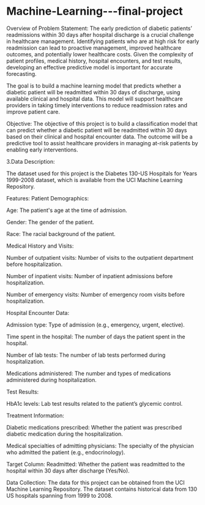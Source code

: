 # Machine-Learning---final-project
Overview of Problem Statement:
The early prediction of diabetic patients’ readmissions within 30 days after hospital discharge is a crucial challenge in healthcare management. Identifying patients who are at high risk for early readmission can lead to proactive management, improved healthcare outcomes, and potentially lower healthcare costs. Given the complexity of patient profiles, medical history, hospital encounters, and test results, developing an effective predictive model is important for accurate forecasting.

The goal is to build a machine learning model that predicts whether a diabetic patient will be readmitted within 30 days of discharge, using available clinical and hospital data. This model will support healthcare providers in taking timely interventions to reduce readmission rates and improve patient care.

Objective:
The objective of this project is to build a classification model that can predict whether a diabetic patient will be readmitted within 30 days based on their clinical and hospital encounter data. The outcome will be a predictive tool to assist healthcare providers in managing at-risk patients by enabling early interventions.

3.Data Description:

The dataset used for this project is the Diabetes 130-US Hospitals for Years 1999-2008 dataset, which is available from the UCI Machine Learning Repository.

Features: Patient Demographics:

Age: The patient's age at the time of admission.

Gender: The gender of the patient.

Race: The racial background of the patient.

Medical History and Visits:

Number of outpatient visits: Number of visits to the outpatient department before hospitalization.

Number of inpatient visits: Number of inpatient admissions before hospitalization.

Number of emergency visits: Number of emergency room visits before hospitalization.

Hospital Encounter Data:

Admission type: Type of admission (e.g., emergency, urgent, elective).

Time spent in the hospital: The number of days the patient spent in the hospital.

Number of lab tests: The number of lab tests performed during hospitalization.

Medications administered: The number and types of medications administered during hospitalization.

Test Results:

HbA1c levels: Lab test results related to the patient’s glycemic control.

Treatment Information:

Diabetic medications prescribed: Whether the patient was prescribed diabetic medication during the hospitalization.

Medical specialties of admitting physicians: The specialty of the physician who admitted the patient (e.g., endocrinology).

Target Column: Readmitted: Whether the patient was readmitted to the hospital within 30 days after discharge (Yes/No).

Data Collection:
The data for this project can be obtained from the UCI Machine Learning Repository. The dataset contains historical data from 130 US hospitals spanning from 1999 to 2008.

